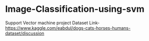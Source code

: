 # Image-Classification-using-svm
Support Vector machine project
Dataset Link-https://www.kaggle.com/eabdul/dogs-cats-horses-humans-dataset/discussion
